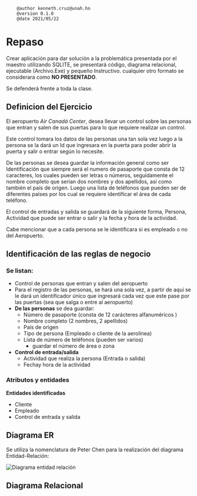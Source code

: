 ```
    @author kenneth.cruz@unah.hn
    @version 0.1.0
    @date 2021/05/22
```

# Repaso 

Crear aplicación para dar solución a la problemática presentada por el maestro utilizando SQLITE, se presentará código, diagrama relacional, ejecutable (Archivo.Exe) y pequeño Instructivo. cualquier otro formato se considerara como **NO PRESENTADO**.

Se defenderá frente a toda la clase.

## Definicion del Ejercicio 

El aeropuerto *Air Canadá Center*, desea llevar un control sobre las personas que entran y salen de sus puertas para lo que requiere realizar un control.

Este control tomara los datos de las personas una tan sola vez luego a la persona se la dará un Id que ingresara en la puerta para poder abrir la puerta y salir o entrar según lo necesite.

De las personas se desea guardar la información general como ser Identificación que siempre será el numero de pasaporte que consta de 12 caracteres, los cuales pueden ser letras o números, seguidamente el nombre completo que serian dos nombres y dos apellidos, así como también el país de origen. Luego una lista de teléfonos que pueden ser de diferentes países por los cual se requiere identificar el área de cada teléfono.

El control de entradas y salida se guardará de la siguiente forma, Persona, Actividad que puede ser entrar o salir y la fecha y hora de la actividad.

Cabe mencionar que a cada persona se le identificara si es empleado o no del Aeropuerto. 

## Identificación de las reglas de negocio

### Se listan:
- Control de personas que entran y salen del aeropuerto
- Para el registro de las personas, se hará una sola vez, a partir de aquí se le dará un identificador único que ingresará cada vez que este pase por las puertas (sea que salga o entre al aeropuerto)
- **De las personas** se dea guardar: 
  - Número de pasaporte (consta de 12 carácteres alfanuméricos  )
  - Nombre completo (2 nombres, 2 apellidos)
  - País de origen
  - Tipo de persona (Empleado o cliente de la aerolínea)
  - Lista de número de teléfonos (pueden ser varios)
    - guardar el número de área o zona
- **Control de entrada/salida**
  - Actividad que realiza la persona (Entrada o salida)
  - Fechay hora de la actividad

### Atributos y entidades

**Entidades identificadas**
- Cliente
- Empleado
- Control de entrada y salida


## Diagrama ER 

Se utiliza la nomenclatura de Peter Chen para la realización del diagrama Entidad-Relación:

![Diagrama entidad relación](./Documentación/er_airCanadaCenter.jpg)

## Diagrama Relacional 

![]()